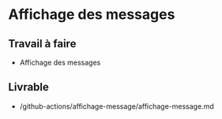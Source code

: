 # Affichage des messages

## Travail à faire
- Affichage des messages
## Livrable
- /github-actions/affichage-message/affichage-message.md